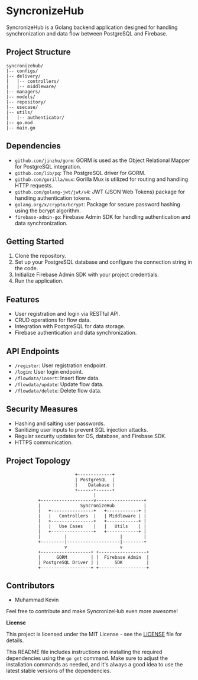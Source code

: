 # SyncronizeHub

SyncronizeHub is a Golang backend application designed for handling synchronization and data flow between PostgreSQL and Firebase.

## Project Structure

```
syncronizehub/
|-- configs/
|-- delivery/
|   |-- controllers/
|   |-- middleware/
|-- managers/
|-- models/
|-- repository/
|-- usecase/
|-- utils/
|   |-- authenticator/
|-- go.mod
|-- main.go
```

## Dependencies

- `github.com/jinzhu/gorm`: GORM is used as the Object Relational Mapper for PostgreSQL integration.
- `github.com/lib/pq`: The PostgreSQL driver for GORM.
- `github.com/gorilla/mux`: Gorilla Mux is utilized for routing and handling HTTP requests.
- `github.com/golang-jwt/jwt/v4`: JWT (JSON Web Tokens) package for handling authentication tokens.
- `golang.org/x/crypto/bcrypt`: Package for secure password hashing using the bcrypt algorithm.
- `firebase-admin-go`: Firebase Admin SDK for handling authentication and data synchronization.


## Getting Started

1. Clone the repository.
2. Set up your PostgreSQL database and configure the connection string in the code.
3. Initialize Firebase Admin SDK with your project credentials.
4. Run the application.

## Features

- User registration and login via RESTful API.
- CRUD operations for flow data.
- Integration with PostgreSQL for data storage.
- Firebase authentication and data synchronization.

## API Endpoints

- `/register`: User registration endpoint.
- `/login`: User login endpoint.
- `/flowdata/insert`: Insert flow data.
- `/flowdata/update`: Update flow data.
- `/flowdata/delete`: Delete flow data.

## Security Measures

- Hashing and salting user passwords.
- Sanitizing user inputs to prevent SQL injection attacks.
- Regular security updates for OS, database, and Firebase SDK.
- HTTPS communication.

## Project Topology

```
                          +-------------+
                          | PostgreSQL  |
                          |    Database |
                          +------+------+
                                 |
            +--------------------v------------------+
            |               SyncronizeHub           |
            |   +----------------+   +------------+ |
            |   |   Controllers  |   | Middleware | |
            |   +----------------+   +------------+ |
            |   |   Use Cases    |   |   Utils    | |
            |   +----------------+   +------------+ |
            |         |                    |        |
            +---------|--------------------|--------+
                      v                    v
            +-------------------+ +------------------+
            |      GORM         | |  Firebase Admin  |
            | PostgreSQL Driver | |      SDK         |
            +-------------------+ +------------------+
```

## Contributors

- Muhammad Kevin

Feel free to contribute and make SyncronizeHub even more awesome!


**License**

This project is licensed under the MIT License - see the [LICENSE](license) file for details.


This README file includes instructions on installing the required dependencies using the `go get` command. Make sure to adjust the installation commands as needed, and it's always a good idea to use the latest stable versions of the dependencies.